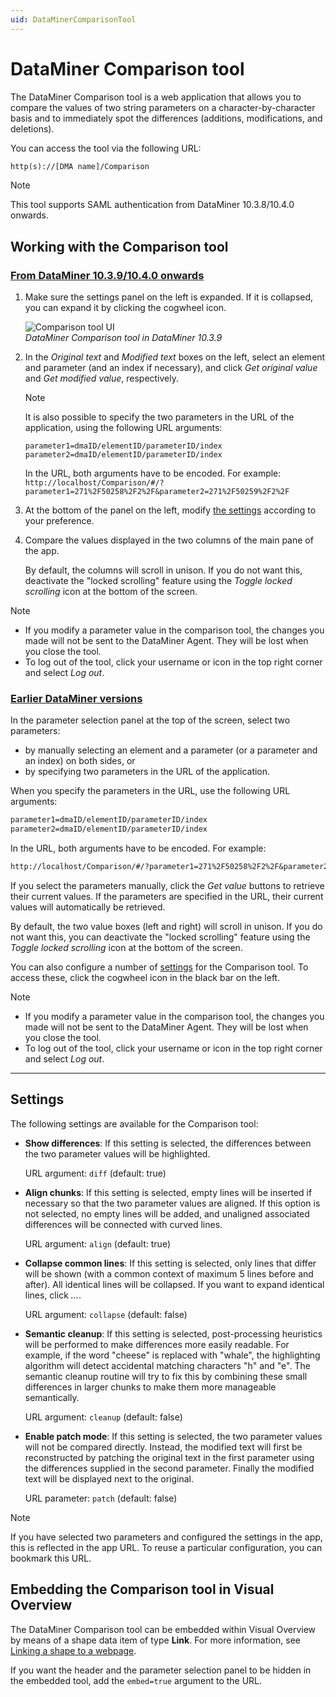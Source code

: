 ```yaml
---
uid: DataMinerComparisonTool
---
```


# DataMiner Comparison tool

The DataMiner Comparison tool is a web application that allows you to compare the values of two string parameters on a character-by-character basis and to immediately spot the differences (additions, modifications, and deletions).

You can access the tool via the following URL:

```txt
http(s)://[DMA name]/Comparison
```

> [!NOTE]
> This tool supports SAML authentication from DataMiner 10.3.8/10.4.0 onwards.

## Working with the Comparison tool

### [From DataMiner 10.3.9/10.4.0 onwards](#tab/tabid-1)

<!-- Modified layout of the tool is introduced with RN 36747 -->

1. Make sure the settings panel on the left is expanded. If it is collapsed, you can expand it by clicking the cogwheel icon.

   ![Comparison tool UI](~/dataminer/images/Comparison_app_10_3_9.png)<br>
   *DataMiner Comparison tool in DataMiner 10.3.9*

1. In the *Original text* and *Modified text* boxes on the left, select an element and parameter (and an index if necessary), and click *Get original value* and *Get modified value*, respectively.

   > [!NOTE]
   > It is also possible to specify the two parameters in the URL of the application, using the following URL arguments:
   >
   > ```
   > parameter1=dmaID/elementID/parameterID/index
   > parameter2=dmaID/elementID/parameterID/index
   > ```
   >
   > In the URL, both arguments have to be encoded. For example: ```http://localhost/Comparison/#/?parameter1=271%2F50258%2F2%2F&parameter2=271%2F50259%2F2%2F```

1. At the bottom of the panel on the left, modify [the settings](#settings) according to your preference.

1. Compare the values displayed in the two columns of the main pane of the app.

   By default, the columns will scroll in unison. If you do not want this, deactivate the "locked scrolling" feature using the *Toggle locked scrolling* icon at the bottom of the screen.

> [!NOTE]
>
> - If you modify a parameter value in the comparison tool, the changes you made will not be sent to the DataMiner Agent. They will be lost when you close the tool.
> - To log out of the tool, click your username or icon in the top right corner and select *Log out*.

### [Earlier DataMiner versions](#tab/tabid-2)

In the parameter selection panel at the top of the screen, select two parameters:

- by manually selecting an element and a parameter (or a parameter and an index) on both sides, or
- by specifying two parameters in the URL of the application.

When you specify the parameters in the URL, use the following URL arguments:

```txt
parameter1=dmaID/elementID/parameterID/index
parameter2=dmaID/elementID/parameterID/index
```

In the URL, both arguments have to be encoded. For example:

```txt
http://localhost/Comparison/#/?parameter1=271%2F50258%2F2%2F&parameter2=271%2F50259%2F2%2F
```

If you select the parameters manually, click the *Get value* buttons to retrieve their current values. If the parameters are specified in the URL, their current values will automatically be retrieved.

By default, the two value boxes (left and right) will scroll in unison. If you do not want this, you can deactivate the "locked scrolling" feature using the *Toggle locked scrolling* icon at the bottom of the screen.

You can also configure a number of [settings](#settings) for the Comparison tool. To access these, click the cogwheel icon in the black bar on the left.

> [!NOTE]
>
> - If you modify a parameter value in the comparison tool, the changes you made will not be sent to the DataMiner Agent. They will be lost when you close the tool.
> - To log out of the tool, click your username or icon in the top right corner and select *Log out*.

***

## Settings

The following settings are available for the Comparison tool:

- **Show differences**: If this setting is selected, the differences between the two parameter values will be highlighted.

  URL argument: `diff` (default: true)

- **Align chunks**: If this setting is selected, empty lines will be inserted if necessary so that the two parameter values are aligned. If this option is not selected, no empty lines will be added, and unaligned associated differences will be connected with curved lines.

  URL argument: `align` (default: true)

- **Collapse common lines**: If this setting is selected, only lines that differ will be shown (with a common context of maximum 5 lines before and after). All identical lines will be collapsed. If you want to expand identical lines, click *...*.

  URL argument: `collapse` (default: false)

- **Semantic cleanup**: If this setting is selected, post-processing heuristics will be performed to make differences more easily readable. For example, if the word "cheese" is replaced with "whale", the highlighting algorithm will detect accidental matching characters "h" and "e". The semantic cleanup routine will try to fix this by combining these small differences in larger chunks to make them more manageable semantically.

  URL argument: `cleanup` (default: false)

- **Enable patch mode**: If this setting is selected, the two parameter values will not be compared directly. Instead, the modified text will first be reconstructed by patching the original text in the first parameter using the differences supplied in the second parameter. Finally the modified text will be displayed next to the original.

  URL parameter: `patch` (default: false)

> [!NOTE]
> If you have selected two parameters and configured the settings in the app, this is reflected in the app URL. To reuse a particular configuration, you can bookmark this URL.

## Embedding the Comparison tool in Visual Overview

The DataMiner Comparison tool can be embedded within Visual Overview by means of a shape data item of type **Link**. For more information, see [Linking a shape to a webpage](xref:Linking_a_shape_to_a_webpage).

If you want the header and the parameter selection panel to be hidden in the embedded tool, add the `embed=true` argument to the URL.
